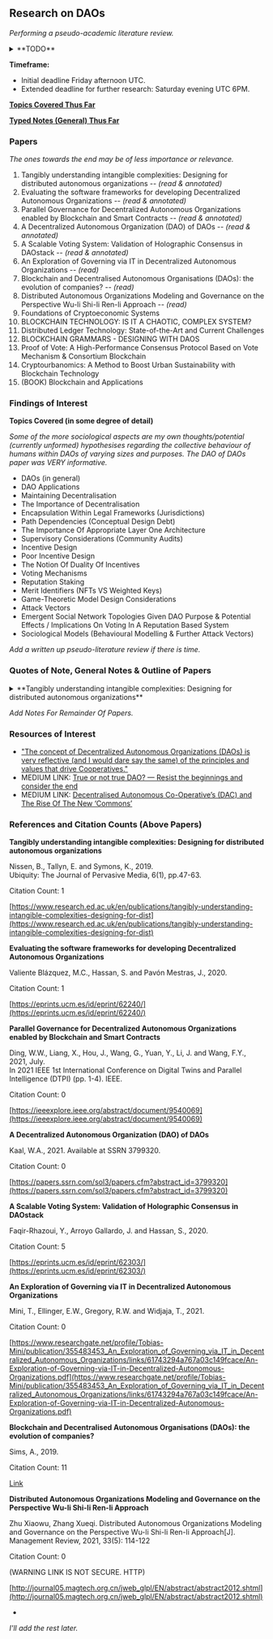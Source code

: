 ## Research on DAOs

*Performing a pseudo-academic literature review.*

<details>

<summary>**TODO**</summary>

* Make important (most appropriate notes) first.
* Read papers nine through thirteen.
* Make notes on all findings.
* Reference sociological and anthropological papers.
* Prepare notes and materials for Friday 22:00 UTC.
* Try and distribute some materials before hand.
* Scan in all annotated papers (there are more details within annotations).
* Review resources of interest in more depth.
* (OPTIONAL, not required by deadline) Prepare a pseudo-academic written literature review.
* Note: oppurtunities for further research.
* Prepare for meeting Saturday evening UTC 6PM.

</details>

**Timeframe:** 
 
* Initial deadline Friday afternoon UTC.  
* Extended deadline for further research: Saturday evening UTC 6PM.

[**Topics Covered Thus Far**](#topics)

[**Typed Notes (General) Thus Far**](#gnotes)

### Papers

*The ones towards the end may be of less importance or relevance.*

1. Tangibly understanding intangible complexities: Designing for distributed autonomous organizations -- *(read & annotated)*
2. Evaluating the software frameworks for developing Decentralized Autonomous Organizations -- *(read & annotated)*
3. Parallel Governance for Decentralized Autonomous Organizations enabled by Blockchain and Smart Contracts -- *(read & annotated)*
4. A Decentralized Autonomous Organization (DAO) of DAOs -- *(read & annotated)*
5. A Scalable Voting System: Validation of Holographic Consensus in DAOstack -- *(read & annotated)*
6. An Exploration of Governing via IT in Decentralized Autonomous Organizations -- *(read)*
7. Blockchain and Decentralised Autonomous Organisations (DAOs): the evolution of companies? -- *(read)*
8. Distributed Autonomous Organizations Modeling and Governance on the Perspective Wu-li Shi-li Ren-li Approach -- *(read)*
9. Foundations of Cryptoeconomic Systems
10. BLOCKCHAIN TECHNOLOGY: IS IT A CHAOTIC, COMPLEX SYSTEM?
11. Distributed Ledger Technology: State-of-the-Art and Current Challenges
11. BLOCKCHAIN GRAMMARS - DESIGNING WITH DAOS
12. Proof of Vote: A High-Performance Consensus Protocol Based on Vote Mechanism & Consortium Blockchain
13. Cryptourbanomics: A Method to Boost Urban Sustainability with Blockchain Technology
14. (BOOK) Blockchain and Applications

### Findings of Interest

<span id="topics"></span>

**Topics Covered (in some degree of detail)**

*Some of the more sociological aspects are my own thoughts/potential (currently unformed) hypothesises regarding the collective behaviour of humans within DAOs of varying sizes and purposes. The DAO of DAOs paper was VERY informative.*

* DAOs (in general)
* DAO Applications
* Maintaining Decentralisation
* The Importance of Decentralisation
* Encapsulation Within Legal Frameworks (Jurisdictions)
* Path Dependencies (Conceptual Design Debt)
* The Importance Of Appropriate Layer One Architecture
* Supervisory Considerations (Community Audits)
* Incentive Design
* Poor Incentive Design
* The Notion Of Duality Of Incentives
* Voting Mechanisms
* Reputation Staking
* Merit Identifiers (NFTs VS Weighted Keys)
* Game-Theoretic Model Design Considerations
* Attack Vectors
* Emergent Social Network Topologies Given DAO Purpose & Potential Effects / Implications On Voting In A Reputation Based System
* Sociological Models (Behavioural Modelling & Further Attack Vectors)

*Add a written up pseudo-literature review if there is time.*

<span id="gnotes"></span>

### Quotes of Note, General Notes & Outline of Papers

<details>

<summary>**Tangibly understanding intangible complexities: Designing for distributed autonomous organizations**</summary>

>"DAOs introduce the principle that products and services may soon be owned and managed collectively and not by one person or authority, thus challenging traditional concepts of ownership and power."  

The above quote is a fairly nice, concise way to answer the question: 'What is a DAO?' or 'Why should I care about DAOs?' (for newcomers). It may lead to more questions, but I believe this would be benefitial, as we could then point the newcomer to educational resources and allow them to perform self-directed learning. If they become invested in the concept, they would likely join a DAO or potentially help further our collective aim.

> "For researchers and designers in areas of Human-Computer Interaction (HCI) and Interaction Design to better understand and explore the implications of these emerging and future technologies as Distributed Autonomous Organisations (DAOs) we delivered a workshop at the ACM conference Designing Interactive Systems (DIS) in Edinburgh in 2017 (Nissen et al. 2017)."  

Emphasis on HCI.

> "The aim of this workshop was two-fold. First, to further understand, develop and critique these new forms of distributed power and ownership and second, to practically explore how to design interactive products and services that enable, challenge or disrupt existing and emerging models."  

Again, this quote could be modified to effectively convince newcomers to get involved, or continue to research DAOs.

> "We consider the term to refer to organizations and business models that are underpinned by smart contracts and distributed ledgers, operating somewhat autonomously. These novel technologies mean that concepts of value and value exchange are being challenged in a variety of ways, and, far from being neutral, these innovations are entangled with and are co-producing novel political, economic, social and material arrangements (Kinsley 2014), raising questions of ethics, privacy and the socio-political implications of new forms of distributed authority."  

Further information for individuals with a better understanding of distributed ledgers and blockchain protocols, but have not yet encountered DAOs?

> "The emergence of DAOs raises questions in many areas, inviting us to rethink current practices of ownership, value and ethical relationships and to reconsider 'value constellations' (Speed and Maxwell 2015) not as independent businesses but entangled networks of people, services and things."  

Another nice quote for newcomers.

> 'The main purpose of the workshop was to deepen our presently limited understanding of this rapidly emerging technology to understand better what DAOs are.'  

Key Topics:

1. Defining and designing for DAOs
2. Ownership, power and governance
3. Agency, materiality and politics

> "The fact that DAOs are autonomous (and, we will also question what ‘autonomous’ means in this context) raises questions of responsibility, ownership and power, in particular, what kinds of power relations do DAOs embody and reproduce, and what changes in conventional power relations are brought about by peer-to-peer, autonomous exchange."  

Note: DAOs as 'Complex Systems' is mentioned. I am curious as to whether the term is describing these systems as systems with emergent properties, or simply 'complicated systems'.

> "Questions emerging from the discussions in this group were focusing on
challenges in relation to the interoperability of a DAO between things, people and organizations and the potential possibilities that could allow for more connected ethical '[applications]' supply chains"

> "Concerns and issues relating to governance models were heavily debated asking where the power of a DAO may be in the cooperative model and if we as HCI designers and researchers have the skills to design a balance of power."

> "In other words, how do we design for resolving conflict with the structures of a distributed autonomous system? What rules and structures need to be programmed into a system and who programmes such decisions?"

There seems to be a fairly serious requirement for careful design considerations. This has been voiced as public sentiment (I believe), in addition to having been mentioned within other papers which will also be commented on within this document.

</details>

*Add Notes For Remainder Of Papers.*

### Resources of Interest

* ["The concept of Decentralized Autonomous Organizations (DAOs) is very reflective (and I would dare say the same) of the principles and values that drive Cooperatives."](https://medium.com/@ledgerback/the-concept-of-decentralized-autonomous-organizations-daos-is-very-reflective-and-i-would-dare-eb2f50e816e2)
* MEDIUM LINK: [True or not true DAO? — Resist the beginnings and consider the end](https://medium.com/@markus.buech/true-or-not-true-dao-resist-the-beginnings-and-consider-the-end-5ba20c9ccac)
* MEDIUM LINK: [Decentralised Autonomous Co-Operative’s (DAC) and The Rise Of The New ‘Commons’](https://medium.com/coinmonks/decentralised-autonomous-co-operatives-dac-and-the-rise-of-the-new-commons-721f5e1a7d3)

### References and Citation Counts (Above Papers)

**Tangibly understanding intangible complexities: Designing for distributed autonomous organizations**

Nissen, B., Tallyn, E. and Symons, K., 2019.  
Ubiquity: The Journal of Pervasive Media, 6(1), pp.47-63.

Citation Count: 1

[https://www.research.ed.ac.uk/en/publications/tangibly-understanding-intangible-complexities-designing-for-dist](https://www.research.ed.ac.uk/en/publications/tangibly-understanding-intangible-complexities-designing-for-dist)

**Evaluating the software frameworks for developing Decentralized Autonomous Organizations**

Valiente Blázquez, M.C., Hassan, S. and Pavón Mestras, J., 2020.

Citation Count: 1

[https://eprints.ucm.es/id/eprint/62240/](https://eprints.ucm.es/id/eprint/62240/)

**Parallel Governance for Decentralized Autonomous Organizations enabled by Blockchain and Smart Contracts**

Ding, W.W., Liang, X., Hou, J., Wang, G., Yuan, Y., Li, J. and Wang, F.Y., 2021, July.  
In 2021 IEEE 1st International Conference on Digital Twins and Parallel Intelligence (DTPI) (pp. 1-4). IEEE.

Citation Count: 0

[https://ieeexplore.ieee.org/abstract/document/9540069](https://ieeexplore.ieee.org/abstract/document/9540069)

**A Decentralized Autonomous Organization (DAO) of DAOs**

Kaal, W.A., 2021. Available at SSRN 3799320.

Citation Count: 0

[https://papers.ssrn.com/sol3/papers.cfm?abstract_id=3799320](https://papers.ssrn.com/sol3/papers.cfm?abstract_id=3799320)

**A Scalable Voting System: Validation of Holographic Consensus in DAOstack**

Faqir-Rhazoui, Y., Arroyo Gallardo, J. and Hassan, S., 2020.

Citation Count: 5

[https://eprints.ucm.es/id/eprint/62303/](https://eprints.ucm.es/id/eprint/62303/)

**An Exploration of Governing via IT in Decentralized Autonomous Organizations**

Mini, T., Ellinger, E.W., Gregory, R.W. and Widjaja, T., 2021.

Citation Count: 0

[https://www.researchgate.net/profile/Tobias-Mini/publication/355483453_An_Exploration_of_Governing_via_IT_in_Decentralized_Autonomous_Organizations/links/61743294a767a03c149fcace/An-Exploration-of-Governing-via-IT-in-Decentralized-Autonomous-Organizations.pdf](https://www.researchgate.net/profile/Tobias-Mini/publication/355483453_An_Exploration_of_Governing_via_IT_in_Decentralized_Autonomous_Organizations/links/61743294a767a03c149fcace/An-Exploration-of-Governing-via-IT-in-Decentralized-Autonomous-Organizations.pdf)

**Blockchain and Decentralised Autonomous Organisations (DAOs): the evolution of companies?**

Sims, A., 2019.

Citation Count: 11

[Link](https://papers.ssrn.com/sol3/papers.cfm?abstract_id=3524674)

**Distributed Autonomous Organizations Modeling and Governance on the Perspective Wu-li Shi-li Ren-li Approach**

Zhu Xiaowu, Zhang Xueqi. Distributed Autonomous Organizations Modeling and Governance on the Perspective Wu-li Shi-li Ren-li Approach[J]. Management Review, 2021, 33(5): 114-122

Citation Count: 0

(WARNING LINK IS NOT SECURE. HTTP)

[http://journal05.magtech.org.cn/jweb_glpl/EN/abstract/abstract2012.shtml](http://journal05.magtech.org.cn/jweb_glpl/EN/abstract/abstract2012.shtml)

-

*I'll add the rest later.*
